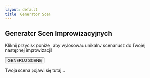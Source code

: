 ```yaml
---
layout: default
title: Generator Scen
---
```


## Generator Scen Improwizacyjnych

Kliknij przycisk poniżej, aby wylosować unikalny scenariusz do Twojej następnej improwizacji!

<button id="generator-button">GENERUJ SCENĘ</button>

<div id="generator-sceny-wynik">
  <p>Twoja scena pojawi się tutaj...</p>
</div>

<!-- Poprawka: Zmieniliśmy 'const' na 'var', aby zapewnić globalną widoczność zmiennych dla skryptu zewnętrznego. -->
<script>
  var emocje = {{ site.data.emocje | to_json }};
  var zawody = {{ site.data.zawody | to_json }};
  var miejsca = {{ site.data.miejsca | to_json }};

  document.addEventListener('DOMContentLoaded', function() {
    const button = document.getElementById('generator-button');
    const resultDiv = document.getElementById('generator-sceny-wynik');

    if (button) {
      button.addEventListener('click', function() {
        if (typeof emocje !== 'undefined' && typeof zawody !== 'undefined' && typeof miejsca !== 'undefined' && emocje.length > 0 && zawody.length > 0 && miejsca.length > 0) {
          const losowaEmocja = emocje[Math.floor(Math.random() * emocje.length)];
          const losowyZawod = zawody[Math.floor(Math.random() * zawody.length)];
          const losoweMiejsce = miejsca[Math.floor(Math.random() * miejsca.length)];

          resultDiv.innerHTML = `
            <h3>Twoja Scena:</h3>
            <p><strong>Jesteś jako:</strong> ${losowyZawod.nazwa}</p>
            <p><strong>Odczuwasz:</strong> ${losowaEmocja.nazwa}</p>
            <p><strong>Znajdujesz się w:</strong> ${losoweMiejsce.nazwa}</p>
          `;
        } else {
          resultDiv.innerHTML = "<p>Błąd: Nie można załadować danych. Sprawdź, czy pliki w folderze _data istnieją i mają poprawną treść.</p>";
        }
      });
    }
  });
</script>
